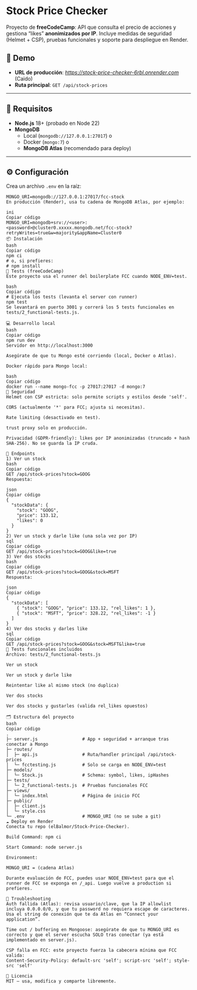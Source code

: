 # Stock Price Checker

Proyecto de **freeCodeCamp**: API que consulta el precio de acciones y gestiona “likes” **anonimizados por IP**. Incluye medidas de seguridad (Helmet + CSP), pruebas funcionales y soporte para despliegue en Render.

## 🚀 Demo
- **URL de producción**: _https://stock-price-checker-6rbl.onrender.com_ (Caido)
- **Ruta principal**: `GET /api/stock-prices`

---

## 🧱 Requisitos

- **Node.js** 18+ (probado en Node 22)
- **MongoDB**
  - Local (`mongodb://127.0.0.1:27017`) o
  - Docker (`mongo:7`) o
  - **MongoDB Atlas** (recomendado para deploy)

---

## ⚙️ Configuración

Crea un archivo `.env` en la raíz:

```env
MONGO_URI=mongodb://127.0.0.1:27017/fcc-stock
En producción (Render), usa tu cadena de MongoDB Atlas, por ejemplo:

ini
Copiar código
MONGO_URI=mongodb+srv://<user>:<password>@cluster0.xxxxx.mongodb.net/fcc-stock?retryWrites=true&w=majority&appName=Cluster0
📦 Instalación
bash
Copiar código
npm ci
# o, si prefieres:
# npm install
🧪 Tests (freeCodeCamp)
Este proyecto usa el runner del boilerplate FCC cuando NODE_ENV=test.

bash
Copiar código
# Ejecuta los tests (levanta el server con runner)
npm test
Se levantará en puerto 3001 y correrá los 5 tests funcionales en tests/2_functional-tests.js.

💻 Desarrollo local
bash
Copiar código
npm run dev
Servidor en http://localhost:3000

Asegúrate de que tu Mongo esté corriendo (local, Docker o Atlas).

Docker rápido para Mongo local:

bash
Copiar código
docker run --name mongo-fcc -p 27017:27017 -d mongo:7
🔐 Seguridad
Helmet con CSP estricta: solo permite scripts y estilos desde 'self'.

CORS (actualmente '*' para FCC; ajusta si necesitas).

Rate limiting (desactivado en test).

trust proxy solo en producción.

Privacidad (GDPR-friendly): likes por IP anonimizadas (truncado + hash SHA-256). No se guarda la IP cruda.

🧭 Endpoints
1) Ver un stock
bash
Copiar código
GET /api/stock-prices?stock=GOOG
Respuesta:

json
Copiar código
{
  "stockData": {
    "stock": "GOOG",
    "price": 133.12,
    "likes": 0
  }
}
2) Ver un stock y darle like (una sola vez por IP)
sql
Copiar código
GET /api/stock-prices?stock=GOOG&like=true
3) Ver dos stocks
bash
Copiar código
GET /api/stock-prices?stock=GOOG&stock=MSFT
Respuesta:

json
Copiar código
{
  "stockData": [
    { "stock": "GOOG", "price": 133.12, "rel_likes": 1 },
    { "stock": "MSFT", "price": 328.22, "rel_likes": -1 }
  ]
}
4) Ver dos stocks y darles like
sql
Copiar código
GET /api/stock-prices?stock=GOOG&stock=MSFT&like=true
🧪 Tests funcionales incluidos
Archivo: tests/2_functional-tests.js

Ver un stock

Ver un stock y darle like

Reintentar like al mismo stock (no duplica)

Ver dos stocks

Ver dos stocks y gustarles (valida rel_likes opuestos)

🗂️ Estructura del proyecto
bash
Copiar código
.
├─ server.js                 # App + seguridad + arranque tras conectar a Mongo
├─ routes/
│  ├─ api.js                 # Ruta/handler principal /api/stock-prices
│  └─ fcctesting.js          # Solo se carga en NODE_ENV=test
├─ models/
│  └─ Stock.js               # Schema: symbol, likes, ipHashes
├─ tests/
│  └─ 2_functional-tests.js  # Pruebas funcionales FCC
├─ views/
│  └─ index.html             # Página de inicio FCC
├─ public/
│  ├─ client.js
│  └─ style.css
└─ .env                      # MONGO_URI (no se sube a git)
☁️ Deploy en Render
Conecta tu repo (elBalmor/Stock-Price-Checker).

Build Command: npm ci

Start Command: node server.js

Environment:

MONGO_URI = (cadena Atlas)

Durante evaluación de FCC, puedes usar NODE_ENV=test para que el runner de FCC se exponga en /_api. Luego vuelve a production si prefieres.

🧰 Troubleshooting
Auth fallida (Atlas): revisa usuario/clave, que la IP allowlist incluya 0.0.0.0/0, y que tu password no requiera escape de caracteres. Usa el string de conexión que te da Atlas en “Connect your application”.

Time out / buffering en Mongoose: asegúrate de que tu MONGO_URI es correcto y que el server escucha SOLO tras conectar (ya está implementado en server.js).

CSP falla en FCC: este proyecto fuerza la cabecera mínima que FCC valida:
Content-Security-Policy: default-src 'self'; script-src 'self'; style-src 'self'

📄 Licencia
MIT — usa, modifica y comparte libremente.